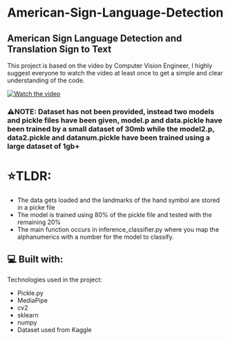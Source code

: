 # American-Sign-Language-Detection
## American Sign Language Detection and Translation Sign to Text
This project is based on the video by Computer Vision Engineer, I highly suggest everyone to watch the video at least once to get a simple and clear understanding of the code.

[![Watch the video](https://img.youtube.com/vi/MJCSjXepaAM/maxresdefault.jpg)](https://youtu.be/MJCSjXepaAM)

### ⚠️NOTE: Dataset has not been provided, instead two models and pickle files have been given, model.p and data.pickle have been trained by a small dataset of 30mb while the model2.p, data2.pickle and datanum.pickle have been trained using a large dataset of 1gb+

<h1>⭐TLDR:</h1>

* The data gets loaded and the landmarks of the hand symbol are stored in a picke file
* The model is trained using 80% of the pickle file and tested with the remaining 20%
* The main function occurs in inference_classifier.py where you map the alphanumerics with a number for the model to classify.


<h2>💻 Built with:</h2>

Technologies used in the project:

*   Pickle.py
*   MediaPipe
*   cv2
*   sklearn
*   numpy
*   Dataset used from Kaggle
